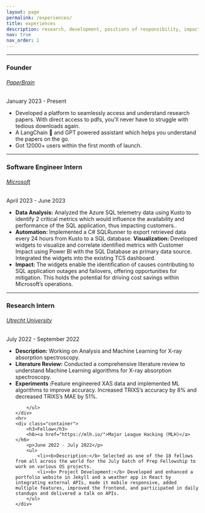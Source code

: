 ```yaml
---
layout: page
permalink: /experiences/
title: experiences
description: research, development, positions of responsibility, impact .
nav: true
nav_order: 1
---
```


<hr>
<div class="projects">
    <div class="container">
        <h3>Founder</h3>
        <h6><a href="https://www.paperbrain.study/">PaperBrain</a></h6>
        <p>January 2023 - Present</p>
        <ul>
            <li>Developed a platform to seamlessly access and understand research papers. With direct access to pdfs, you'll never have to struggle with tedious downloads again.</li>
            <li>A LangChain 🦜 and GPT powered assistant which helps you understand the papers on the go.</li>
            <li>Got 12000+  users within the first month of launch.</li>
        </ul>
    </div>
    <hr>
    <div class="container">
        <h3>Software Engineer Intern</h3>
        <h6><a href="https://www.microsoft.com/en-in/">Microsoft </a></h6>
        <p>April 2023 - June 2023</p>
        <ul>
            <li><b>Data Analysis:</b> Analyzed the Azure SQL telemetry data using Kusto to identify 2 critical metrics which would influence the availability and performance of the SQL application, thus impacting customers..</li>
            <li><b>Automation:</b> Implemented a C# SQLRunner to export retrieved data every 24 hours from Kusto to a SQL database.
            <li?><b>Visualization: </b>Developed widgets to visualize and correlate identified metrics with Customer Impact using Power BI with the SQL Database as primary data source. Integrated the widgets into the existing TCS dashboard.</li>
            <li><b>Impact: </b>The widgets enable the identification of causes contributing to SQL application outages and failovers, offering opportunities for mitigation. This holds the potential for driving cost savings within Microsoft’s operations.</li>
        </ul>
    </div>
    <hr>
    <div class="container">
        <h3>Research Intern</h3>
        <h6><a href="https://www.uu.nl/en">Utrecht University</a></h6>
        <p>July 2022 - September 2022</p>
        <ul>
            <li><b>Description:</b> Working on Analysis and Machine Learning for X-ray absorption spectroscopy.</li>
            <li><b>Literature Review:</b> Conducted a comprehensive literature review to understand Machine Learning algorithms for X-ray absorption spectroscopy.</li>
            <li><b>Experiments :</b>Feature engineered XAS data and implemented ML algorithms to improve accuracy. Increased TRIXS’s accuracy by 8% and decreased TRIXS’s MAE by 51%.</li>

        </ul>
    </div>
    <hr>
    <div class="container">
        <h3>Fellow</h3>
        <h6><a href="https://mlh.io/">Major League Hacking (MLH)</a></h6>
        <p>June 2022 - July 2022</p>
        <ul>
            <li><b>Description:</b> Selected as one of the 18 fellows from all across the world for the July batch of Prep Fellowship to work on various OS projects.
            <li><b> Project Development:</b> Developed and enhanced a portfolio website in Jekyll and a weather app in React by integrating external APIs, made it mobile responsive, added multiple features, improved the frontend, and participated in daily standups and delivered a talk on APIs.
        </ul>
    </div>